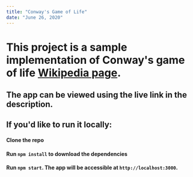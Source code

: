 ```yaml
---
title: "Conway's Game of Life"
date: "June 26, 2020"
---
```


# This project is a sample implementation of Conway's game of life [Wikipedia page](https://en.wikipedia.org/wiki/Conway%27s_Game_of_Life).

## The app can be viewed using the live link in the description.

## If you'd like to run it locally:
#### Clone the repo
#### Run `npm install` to download the dependencies
#### Run `npm start`. The app will be accessible at `http://localhost:3000`.
